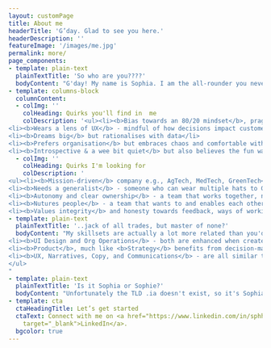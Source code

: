 ```yaml
---
layout: customPage
title: About me
headerTitle: 'G’day. Glad to see you here.'
headerDescription: ''
featureImage: '/images/me.jpg'
permalink: more/
page_components:
- template: plain-text
  plainTextTitle: 'So who are you????'
  bodyContent: "G'day! My name is Sophia. I am the all-rounder you never knew you needed. <br><br>I have a diverse skillset - as a Software Engineer, Experience Designer, UI/UX designer and Head of Operations, and now work in enterprise business strategy. <br><br>Having experienced a variety of org structures - innovation team, consulting, non-profit - I'm keen to go back to more fast-paced and scrappy ways of working and help you get stuff done :-)"
- template: columns-block
  columnContent:
  - colImg: ''
    colHeading: Quirks you'll find in  me
    colDescription: '<ul><li><b>Bias towards an 80/20 mindset</b>, pragmatic decision-maker, strives for efficiency & effectiveness</li>
<li><b>Wears a lens of UX</b> - mindful of how decisions impact customer and team experience </li>
<li><b>Dreams big</b> but rationalises with data</li>
<li><b>Prefers organisation</b> but embraces chaos and comfortable with ambiguity</li>
<li><b>Introspective & a wee bit quiet</b> but also believes the fun way is the best way</li></ul>'
  - colImg: ''
    colHeading: Quirks I'm looking for
    colDescription: '
<ul><li><b>Mission-driven</b> company e.g., AgTech, MedTech, GreenTech</li>
<li><b>Needs a generalist</b> - someone who can wear multiple hats to GSD</li>
<li><b>Autonomy and clear ownership</b> - a team that works together, not delegate to each other</li>
<li><b>Nutures people</b> - a team that wants to and enables each other to enjoy working on their vision</li>
<li><b>Values integrity</b> and honesty towards feedback, ways of working and achieving impact</li></ul>'
- template: plain-text
  plainTextTitle: '..jack of all trades, but master of none?'
  bodyContent: "My skillsets are actually a lot more related than you'd think 🤔<br><br><ul>
<li><b>UI Design and Org Operations</b> - both are enhanced when created with modular and scalable principles from <b>Software Development / Architecture</b></li>
<li><b>Product</b>, much like <b>Strategy</b> benefits from decision-making with intuition anchored in facts</li>
<li><b>UX, Narratives, Copy, and Communications</b> - are all similar to <b>Experience Design</b> in crafting actions / features / messaging for a specific audience, surfacing the right answer to their needs and challenges</li>
</ul>
"
- template: plain-text
  plainTextTitle: 'Is it Sophia or Sophie?'
  bodyContent: "Unfortunately the TLD .ia doesn't exist, so it's Sophia with the Soph.ee website 🥲"
- template: cta
  ctaHeadingTitle: Let’s get started
  ctaText: Connect with me on <a href="https://www.linkedin.com/in/sphhuynh/" title=""
    target="_blank">LinkedIn</a>.
  bgcolor: true
---
```




